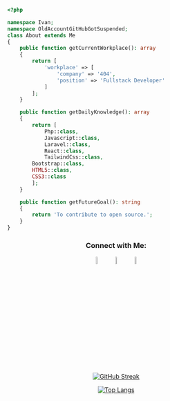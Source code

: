 ```php
<?php

namespace Ivan;
namespace OldAccountGitHubGotSuspended;
class About extends Me
{
    public function getCurrentWorkplace(): array
    {
        return [
            'workplace' => [
                'company' => '404',
                'position' => 'Fullstack Developer'         
            ]
        ];
    }

    public function getDailyKnowledge(): array
    {
        return [
            Php::class,
            Javascript::class,
            Laravel::class,
            React::class,
            TailwindCss::class,
	    Bootstrap::class,
	    HTML5::class,
	    CSS3::class
        ];
    }

    public function getFutureGoal(): string
    {
        return 'To contribute to open source.';
    }
}
```

<div align="center">
  <h3>Connect with Me:</h3>

[<img src="https://img.icons8.com/fluent/48/000000/facebook-new.png" width="6.5%%"/>](https://www.facebook.com/profile.php?id=100007615364945)  &nbsp; [<img src="https://img.icons8.com/fluent/48/000000/instagram-new.png" width="6.5%"/>](https://www.instagram.com/jhn.ivn/)  &nbsp; <a href="mailto:magtoto599@gmail.com"> <img src="https://img.icons8.com/fluent/48/000000/gmail.png" width="6.5%"/>
  
[![GitHub Streak](https://streak-stats.demolab.com/?user=rukavain&theme=transparent&fire=skyblue&ring=skyblue&sideNums=white&currStreakNum=white&dates=white&border_radius=10)](https://git.io/streak-stats)

[![Top Langs](https://github-readme-stats.vercel.app/api/top-langs/?username=rukavain&layout=donut-vertical&theme=transparent)](https://github.com/rukavain/github-readme-stats)

</div>
